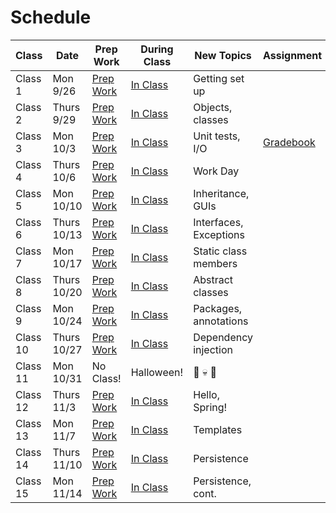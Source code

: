 # Schedule

Class | Date | Prep Work | During Class | New Topics | Assignment | Assignment Due
|-----|------|-----------|--------------|------------|------------|---------------|
Class 1 | Mon 9/26 | [Prep Work](./class1-prep) | [In Class](./class1) | Getting set up | | |
Class 2 | Thurs 9/29 | [Prep Work](./class2-prep) | [In Class](./class2) | Objects, classes | | |
Class 3 | Mon 10/3 | [Prep Work](./class3-prep) | [In Class](./class3) | Unit tests, I/O | [Gradebook][gradebook] | |
Class 4 | Thurs 10/6 | [Prep Work](./class4-prep) | [In Class](./class4) | Work Day | | |
Class 5 | Mon 10/10 | [Prep Work](./class5-prep) | [In Class](./class5) | Inheritance, GUIs | | [Gradebook][gradebook] |
Class 6 | Thurs 10/13 | [Prep Work](./class6-prep) | [In Class](./class6) | Interfaces, Exceptions | | |
Class 7 | Mon 10/17 | [Prep Work](./class7-prep) | [In Class](./class7) | Static class members | | |
Class 8 | Thurs 10/20 | [Prep Work](./class8-prep) | [In Class](./class8) | Abstract classes | | |
Class 9 | Mon 10/24 | [Prep Work](./class9-prep) | [In Class](./class9) | Packages, annotations| | |
Class 10 | Thurs 10/27 | [Prep Work](./class10-prep) | [In Class](./class10) | Dependency injection | | |
Class 11 | Mon 10/31 | No Class! | Halloween! | 🍬 💀 👻 | | |
Class 12 | Thurs 11/3 | [Prep Work](./class11-prep) | [In Class](./class11) | Hello, Spring!| | |
Class 13 | Mon 11/7 | [Prep Work](./class12-prep) | [In Class](./class12) | Templates | | |
Class 14 | Thurs 11/10 | [Prep Work](./class13-prep) | [In Class](./class13) | Persistence | | |
Class 15 | Mon 11/14 | [Prep Work](./class14-prep) | [In Class](./class14) | Persistence, cont. | | |

[gradebook]: ../materials/assignments/gradebook
